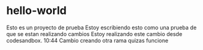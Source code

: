 # hello-world

Esto es un proyecto de prueba
Estoy escribiendo esto como una prueba de que se estan realizando cambios
Estoy realizando este cambio desde codesandbox.
10:44 Cambio
creando otra rama
quizas funcione
